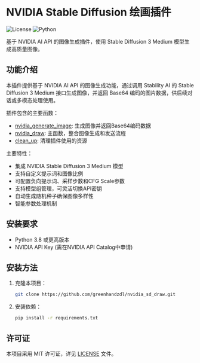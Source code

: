 # NVIDIA Stable Diffusion 绘画插件

![License](https://img.shields.io/github/license/greenhandzdl/nvidia_sd_draw)
![Python](https://img.shields.io/badge/python-3.8%2B-blue)

基于 NVIDIA AI API 的图像生成插件，使用 Stable Diffusion 3 Medium 模型生成高质量图像。

## 功能介绍

本插件提供基于 NVIDIA AI API 的图像生成功能，通过调用 Stability AI 的 Stable Diffusion 3 Medium 接口生成图像，并返回 Base64 编码的图片数据，供后续对话或多模态处理使用。

插件包含的主要函数：
- [nvidia_generate_image](./__init__.py#L137-L243): 生成图像并返回Base64编码数据
- [nvidia_draw](./__init__.py#L247-L286): 主函数，整合图像生成和发送流程
- [clean_up](./__init__.py#L291-L297): 清理插件使用的资源

主要特性：
- 集成 NVIDIA Stable Diffusion 3 Medium 模型
- 支持自定义提示词和图像比例
- 可配置负向提示词、采样步数和CFG Scale参数
- 支持模型组管理，可灵活切换API密钥
- 自动生成随机种子确保图像多样性
- 智能参数处理机制

## 安装要求

- Python 3.8 或更高版本
- NVIDIA API Key (需在NVIDIA API Catalog中申请)

## 安装方法

1. 克隆本项目：
   ```bash
   git clone https://github.com/greenhandzdl/nvidia_sd_draw.git
   ```

2. 安装依赖：
   ```bash
   pip install -r requirements.txt
   ```


## 许可证

本项目采用 MIT 许可证，详见 [LICENSE](./LICENSE) 文件。